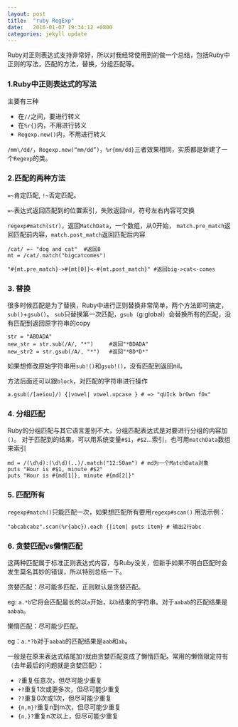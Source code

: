 ```yaml
---
layout: post
title:  "ruby RegExp"
date:   2016-01-07 19:34:12 +0800
categories: jekyll update
---
```


Ruby对正则表达式支持非常好，所以对我经常使用到的做一个总结，包括Ruby中正则的写法，匹配的方法，替换，分组匹配等。

### 1.Ruby中正则表达式的写法
主要有三种

* 在`//`之间，要进行转义
* 在`%r{}`内，不用进行转义
* `Regexp.new()`内，不用进行转义

`/mm\/dd/`，`Regexp.new(“mm/dd”)`，`%r{mm/dd}`三者效果相同，实质都是新建了一个`Regexp`的类。

### 2.匹配的两种方法
`=~`肯定匹配, `!~`否定匹配。

`=~`表达式返回匹配到的位置索引，失败返回nil，符号左右内容可交换

`regexp#match(str)`，返回`MatchData`，一个数组，从0开始，
`match.pre_match`返回匹配前内容，`match.post_match`返回匹配后内容
```
/cat/ =~ "dog and cat" 	#返回8
mt = /cat/.match("bigcatcomes")

"#{mt.pre_match}->#{mt[0]}<-#{mt.post_match}" #返回big->cat<-comes
```
### 3. 替换
很多时候匹配是为了替换，Ruby中进行正则替换非常简单，两个方法即可搞定，`sub()`+`gsub()`。
`sub`只替换第一次匹配，`gsub`（g:global）会替换所有的匹配，没有匹配到返回原字符串的copy

```
str = "ABDADA"
new_str = str.sub(/A/, "*") 	#返回"*BDADA"
new_str2 = str.gsub(/A/, "*")	#返回"*BD*D*"
```
如果想修改原始字符串用`sub!()`和`gsub!()`，没有匹配到返回nil。

方法后面还可以跟`block`，对匹配的字符串进行操作

```
a.gsub(/[aeiou]/) {|vowel| vowel.upcase } # => "qUIck brOwn fOx"
```
### 4. 分组匹配
Ruby的分组匹配与其它语言差别不大，分组匹配表达式是对要进行分组的内容加`()`。
对于匹配到的结果，可以用系统变量`#$1`，`#$2`…索引，也可用`matchData`数组来索引

```
md = /(\d\d):(\d\d)(..)/.match("12:50am") # md为一个MatchData对象
puts "Hour is #$1, minute #$2"
puts "Hour is #{md[1]}, minute #{md[2]}"
```
### 5. 匹配所有
`regexp#match()`只能匹配一次，如果想匹配所有要用`regexp#scan()`
用法示例：

```
"abcabcabz".scan(%r{abc}).each {|item| puts item} # 输出2行abc
```
### 6. 贪婪匹配vs懒惰匹配
这两种匹配属于标准正则表达式内容，与Ruby没关，但新手如果不明白匹配时会发生莫名其妙的错误，所以特别总结一下。

贪婪匹配：尽可能多匹配，正则默认是贪婪匹配。

eg: `a.*b`它将会匹配最长的以`a`开始，以`b`结束的字符串。对于`aabab`的匹配结果是`aabab`。

懒惰匹配：尽可能少匹配。

eg：`a.*?b`对于`aabab`的匹配结果是`aab`和`ab`。

一般是在原来表达式结尾加`?`就由贪婪匹配变成了懒惰匹配。常用的懒惰限定符有（去年最后的问题就是贪婪匹配）：

* `?`重复任意次，但尽可能少重复
* `+?`重复1次或更多次，但尽可能少重复
* `??`重复0次或1次，但尽可能少重复
* `{n,m}?`重复n到m次，但尽可能少重复
* `{n,}?`重复n次以上，但尽可能少重复

